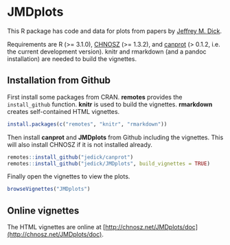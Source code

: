 # JMDplots

This R package has code and data for plots from papers by [Jeffrey M. Dick](http://chnosz.net/jeff).

Requirements are R (>= 3.1.0), [CHNOSZ](http://chnosz.net) (>= 1.3.2), and [canprot](https://github.com/jedick/canprot) (> 0.1.2, i.e. the current development version).
knitr and rmarkdown (and a pandoc installation) are needed to build the vignettes.

## Installation from Github

First install some packages from CRAN.
**remotes** provides the `install_github` function.
**knitr** is used to build the vignettes.
**rmarkdown** creates self-contained HTML vignettes.

```R
install.packages(c("remotes", "knitr", "rmarkdown"))
```

Then install **canprot** and **JMDplots** from Github including the vignettes.
This will also install CHNOSZ if it is not installed already.

```R
remotes::install_github("jedick/canprot")
remotes::install_github("jedick/JMDplots", build_vignettes = TRUE)
```

Finally open the vignettes to view the plots.

```R
browseVignettes("JMDplots")
```

## Online vignettes

The HTML vignettes are online at [http://chnosz.net/JMDplots/doc](http://chnosz.net/JMDplots/doc).
